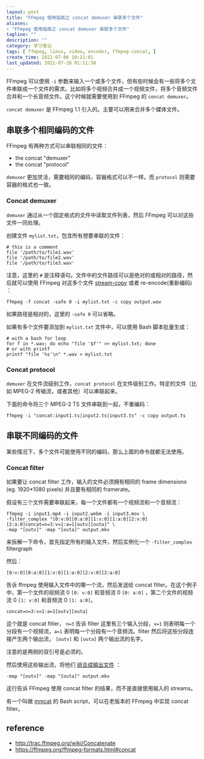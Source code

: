 ```yaml
---
layout: post
title: "FFmpeg 使用指南之 concat demuxer 串联多个文件"
aliases:
- "FFmpeg 使用指南之 concat demuxer 串联多个文件"
tagline: ""
description: ""
category: 学习笔记
tags: [ ffmpeg, linux, video, encoder, ffmpeg-concat, ]
create_time: 2022-07-06 10:21:01
last_updated: 2022-07-28 01:11:58
---
```


FFmpeg 可以使用 `-i` 参数来输入一个或多个文件，但有些时候会有一些将多个文件串联成一个文件的需求。比如将多个视频合并成一个视频文件，将多个音频文件合并和一个长音频文件。这个时候就需要使用到 FFmpeg 的 `concat demuxer`。

`concat demuxer` 是 FFmpeg 1.1 引入的。主要可以用来合并多个媒体文件。

## 串联多个相同编码的文件
FFmpeg 有两种方式可以串联相同的文件：

- the concat "demuxer"
- the concat "protocol"

`demuxer` 更加灵活，需要相同的编码，容器格式可以不一样。而 `protocol` 则需要容器的格式也一致。

### Concat demuxer
`demuxer` 通过从一个固定格式的文件中读取文件列表，然后 FFmpeg 可以对这些文件一同处理。

创建文件 `mylist.txt`，包含所有想要串联的文件：

```
# this is a comment
file '/path/to/file1.wav'
file '/path/to/file2.wav'
file '/path/to/file3.wav'
```

注意，这里的 `#` 是注释语句。文件中的文件路径可以是绝对的或相对的路径，然后就可以使用 FFmpeg 对这多个文件 [stream-copy](https://ffmpeg.org/ffmpeg.html#Stream-copy) 或者 re-encode(重新编码) ：

```
ffmpeg -f concat -safe 0 -i mylist.txt -c copy output.wav
```

如果路径是相对的，这里的 `-safe 0` 可以省略。

如果有多个文件要添加到 `mylist.txt` 文件中，可以使用  Bash 脚本批量生成：

```
# with a bash for loop
for f in *.wav; do echo "file '$f'" >> mylist.txt; done
# or with printf
printf "file '%s'\n" *.wav > mylist.txt
```

### Concat protocol
`demuxer` 在文件流级别工作，`concat protocol` 在文件级别工作。特定的文件（比如 MPEG-2 传输流，或者其他）可以串联起来。

下面的命令将三个 MPEG-2  TS 文件串联到一起，不重编码：

```
ffmpeg -i "concat:input1.ts|input2.ts|input3.ts" -c copy output.ts
```

## 串联不同编码的文件
某些情况下，多个文件可能使用不同的编码，那么上面的命令就都无法使用。

### Concat filter

如果要让 concat filter 工作，输入的文件必须拥有相同的 frame dimensions (eg. 1920*1080 pixels) 并且要有相同的 framerate。

假设有三个文件需要串联起来，每一个文件都有一个视频流和一个音频流：

```
ffmpeg -i input1.mp4 -i input2.webm -i input3.mov \
-filter_complex "[0:v:0][0:a:0][1:v:0][1:a:0][2:v:0][2:a:0]concat=n=3:v=1:a=1[outv][outa]" \
-map "[outv]" -map "[outa]" output.mkv
```

来拆解一下命令，首先指定所有的输入文件，然后实例化一个 `-filter_complex` filtergraph

然后：

```
[0:v:0][0:a:0][1:v:0][1:a:0][2:v:0][2:a:0]
```

告诉 ffmpeg 使用输入文件中的哪一个流，然后发送给 concat filter。在这个例子中，第一个文件的视频流 0 `[0: v:0]` 和音频流 0 `[0: a:0]` ，第二个文件的视频流 0 `[1: v:0]` 和音频流 0 `[1: a:0]`。

```
concat=n=3:v=1:a=1[outv][outa]
```

这个就是 concat fitler， `n=3` 告诉 filter 这里有三个输入分段，`v=1` 则表明每一个分段有一个视频流，`a=1` 表明每一个分段有一个音频流。filter 然后将这些分段连接产生两个输出流， `[outv]` 和 `[outa]` 两个输出流的名字。

注意的是两侧的双引号是必须的。

然后使用这些输出流，将他们 [组合成输出文件](http://trac.ffmpeg.org/wiki/Map) ：

```
-map "[outv]" -map "[outa]" output.mkv
```

这行告诉 FFmpeg 使用 concat filter 的结果，而不是直接使用输入的 streams。

有一个叫做 [mmcat](http://trac.ffmpeg.org/wiki/mmcat) 的 Bash script，可以在老版本的 FFmpeg 中实现 concat filter。

## reference

- <http://trac.ffmpeg.org/wiki/Concatenate>
- <https://ffmpeg.org/ffmpeg-formats.html#concat>
